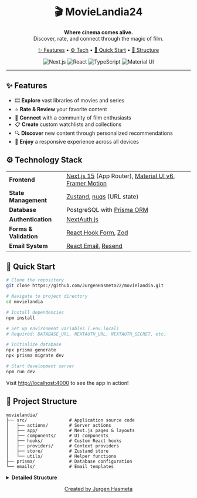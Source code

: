 <div align="center">
  <h1 align="center">🎬 MovieLandia24</h1>

  <p align="center">
    <strong>Where cinema comes alive.</strong><br>
    Discover, rate, and connect through the magic of film.
  </p>

  <p align="center">
    <a href="#features">✨ Features</a> •
    <a href="#tech">⚙️ Tech</a> •
    <a href="#start">🚀 Quick Start</a> •
    <a href="#structure">📂 Structure</a>
  </p>

  <p align="center">
    <img src="https://img.shields.io/badge/Next.js-15-black?style=for-the-badge&logo=next.js" alt="Next.js" />
    <img src="https://img.shields.io/badge/React-19-blue?style=for-the-badge&logo=react" alt="React" />
    <img src="https://img.shields.io/badge/TypeScript-5-blue?style=for-the-badge&logo=typescript" alt="TypeScript" />
    <img src="https://img.shields.io/badge/MUI-6-blue?style=for-the-badge&logo=mui" alt="Material UI" />
  </p>
</div>

<hr>

<h2 id="features">✨ Features</h2>

- 🎞️ **Explore** vast libraries of movies and series
- ⭐ **Rate & Review** your favorite content
- 👥 **Connect** with a community of film enthusiasts
- 📋 **Create** custom watchlists and collections
- 🔍 **Discover** new content through personalized recommendations
- 📱 **Enjoy** a responsive experience across all devices

<h2 id="tech">⚙️ Technology Stack</h2>

<table>
  <tr>
    <td><b>Frontend</b></td>
    <td>
      <a href="https://nextjs.org/">Next.js 15</a> (App Router),
      <a href="https://mui.com/">Material UI v6</a>,
      <a href="https://www.framer.com/motion/">Framer Motion</a>
    </td>
  </tr>
  <tr>
    <td><b>State Management</b></td>
    <td>
      <a href="https://github.com/pmndrs/zustand">Zustand</a>,
      <a href="https://www.npmjs.com/package/nuqs">nuqs</a> (URL state)
    </td>
  </tr>
  <tr>
    <td><b>Database</b></td>
    <td>
      PostgreSQL with <a href="https://www.prisma.io/">Prisma ORM</a>
    </td>
  </tr>
  <tr>
    <td><b>Authentication</b></td>
    <td>
      <a href="https://next-auth.js.org/">NextAuth.js</a>
    </td>
  </tr>
  <tr>
    <td><b>Forms & Validation</b></td>
    <td>
      <a href="https://react-hook-form.com/">React Hook Form</a>,
      <a href="https://zod.dev/">Zod</a>
    </td>
  </tr>
  <tr>
    <td><b>Email System</b></td>
    <td>
      <a href="https://react.email/">React Email</a>,
      <a href="https://resend.com/">Resend</a>
    </td>
  </tr>
</table>

<h2 id="start">🚀 Quick Start</h2>

```bash
# Clone the repository
git clone https://github.com/JurgenHasmeta22/movielandia.git

# Navigate to project directory
cd movielandia

# Install dependencies
npm install

# Set up environment variables (.env.local)
# Required: DATABASE_URL, NEXTAUTH_URL, NEXTAUTH_SECRET, etc.

# Initialize database
npx prisma generate
npx prisma migrate dev

# Start development server
npm run dev
```

Visit [http://localhost:4000](http://localhost:4000) to see the app in action!

<h2 id="structure">📂 Project Structure</h2>

```
movielandia/
├── src/                # Application source code
│   ├── actions/        # Server actions
│   ├── app/            # Next.js pages & layouts
│   ├── components/     # UI components
│   ├── hooks/          # Custom React hooks
│   ├── providers/      # Context providers
│   ├── store/          # Zustand store
│   └── utils/          # Helper functions
├── prisma/             # Database configuration
└── emails/             # Email templates
```

<details>
<summary><b>Detailed Structure</b></summary>

### Core Directories

- **src/app**: Next.js App Router pages organized by domain

    - **(admin)**: Protected admin dashboard routes
    - **(root)**: Main public and authenticated user routes

- **src/components**: Reusable UI components organized by domain and function

    - **common**: Shared UI primitives
    - **features**: Domain-specific components
    - **forms**: Form components with validation

- **prisma**: Database configuration and management
    - **schema**: Type-safe database models
    - **migrations**: Database version control
    - **seed**: Development data setup

</details>

<div align="center">
  <p>
    <a href="https://github.com/JurgenHasmeta22">
      Created by Jurgen Hasmeta
    </a>
  </p>
</div>
